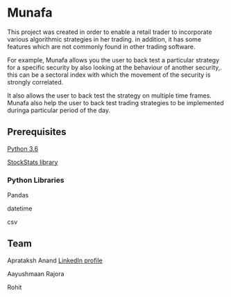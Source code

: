 # Munafa

This project was created in order to enable a retail trader to incorporate various algorithmic strategies in her trading.
in addition, it has some features which are not commonly found in other trading software.

For example, Munafa allows you the user to back test a particular strategy for a specific security by also looking at the behaviour of another security,.
this can be a sectoral index with which the movement of the security is strongly correlated.

It also allows the user to back test the strategy on multiple time frames.
Munafa also help the user to back test trading strategies to be implemented duringa particular period of the day.

## Prerequisites
[Python 3.6](https://www.python.org/downloads/release/python-360/)

[StockStats library](https://github.com/jealous/stockstats)

### Python Libraries

Pandas

datetime

csv

## Team
Aprataksh Anand [LinkedIn profile](https://www.linkedin.com/in/aayushmaan-rajora-a69a64166/)

Aayushmaan Rajora

Rohit



